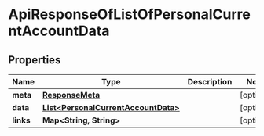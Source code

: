 
# ApiResponseOfListOfPersonalCurrentAccountData

## Properties
Name | Type | Description | Notes
------------ | ------------- | ------------- | -------------
**meta** | [**ResponseMeta**](ResponseMeta.md) |  |  [optional]
**data** | [**List&lt;PersonalCurrentAccountData&gt;**](PersonalCurrentAccountData.md) |  |  [optional]
**links** | **Map&lt;String, String&gt;** |  |  [optional]



